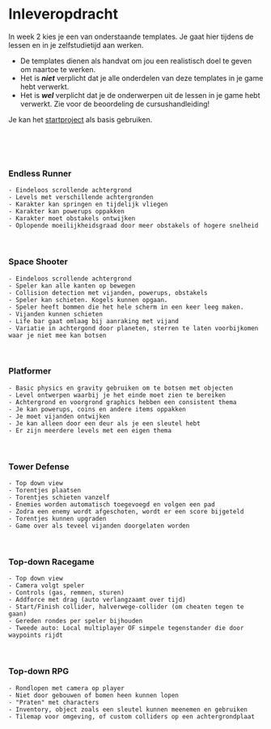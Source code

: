 # Inleveropdracht

In week 2 kies je een van onderstaande templates. Je gaat hier tijdens de lessen en in je zelfstudietijd aan werken. 

- De templates dienen als handvat om jou een realistisch doel te geven om naartoe te werken.
- Het is ***niet*** verplicht dat je alle onderdelen van deze templates in je game hebt verwerkt.
- Het is ***wel*** verplicht dat je de onderwerpen uit de lessen in je game hebt verwerkt. Zie voor de beoordeling de cursushandleiding!

Je kan het [startproject](https://github.com/HR-CMGT/prg4-startproject-2023) als basis gebruiken.

<br>
<br>
<Br>

### Endless Runner
    - Eindeloos scrollende achtergrond
    - Levels met verschillende achtergronden
    - Karakter kan springen en tijdelijk vliegen
    - Karakter kan powerups oppakken
    - Karakter moet obstakels ontwijken
    - Oplopende moeilijkheidsgraad door meer obstakels of hogere snelheid

<Br>

### Space Shooter
    - Eindeloos scrollende achtergrond
    - Speler kan alle kanten op bewegen
    - Collision detection met vijanden, powerups, obstakels
    - Speler kan schieten. Kogels kunnen opgaan.
    - Speler heeft bommen die het hele scherm in een keer leeg maken.
    - Vijanden kunnen schieten
    - Life bar gaat omlaag bij aanraking met vijand
    - Variatie in achtergond door planeten, sterren te laten voorbijkomen waar je niet mee kan botsen

<br>

### Platformer
    - Basic physics en gravity gebruiken om te botsen met objecten
    - Level ontwerpen waarbij je het einde moet zien te bereiken
    - Achtergrond en voorgrond graphics hebben een consistent thema
    - Je kan powerups, coins en andere items oppakken
    - Je moet vijanden ontwijken
    - Je kan alleen door een deur als je een sleutel hebt
    - Er zijn meerdere levels met een eigen thema

<br/>

### Tower Defense
    - Top down view
    - Torentjes plaatsen
    - Torentjes schieten vanzelf
    - Enemies worden automatisch toegevoegd en volgen een pad
    - Zodra een enemy wordt afgeschoten, wordt er een score bijgeteld
    - Torentjes kunnen upgraden
    - Game over als teveel vijanden doorgelaten worden
    
<br/>
    
### Top-down Racegame
    - Top down view
    - Camera volgt speler
    - Controls (gas, remmen, sturen)
    - Addforce met drag (auto verlangzaamt over tijd)
    - Start/Finish collider, halverwege-collider (om cheaten tegen te gaan)
    - Gereden rondes per speler bijhouden
    - Tweede auto: Local multiplayer OF simpele tegenstander die door waypoints rijdt
    
<br/>

### Top-down RPG
    - Rondlopen met camera op player
    - Niet door gebouwen of bomen heen kunnen lopen
    - "Praten" met characters
    - Inventory, object zoals een sleutel kunnen meenemen en gebruiken
    - Tilemap voor omgeving, of custom colliders op een achtergrondplaat
